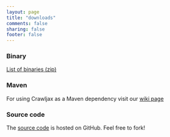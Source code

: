 ```yaml
---
layout: page
title: "downloads"
comments: false
sharing: false
footer: false
---
```



### Binary

[List of binaries (zip)](http://code.google.com/p/crawljax/downloads/list)

### Maven

For using Crawljax as a Maven dependency visit our [wiki page](https://github.com/crawljax/crawljax/wiki)

### Source code

The [source code](https://github.com/crawljax/crawljax/) is hosted on GitHub. Feel free to fork!